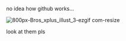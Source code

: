 no idea how github works...

![800px-Bros_xplus_illust_3-ezgif com-resize](https://github.com/user-attachments/assets/d5bc58cf-8cfe-41b8-852d-06de41c47958)

look at them pls

<!---
yurilover15/yurilover15 is a ✨ special ✨ repository because its `README.md` (this file) appears on your GitHub profile.
You can click the Preview link to take a look at your changes.
--->
